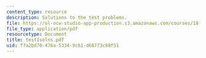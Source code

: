 ```yaml
---
content_type: resource
description: Solutions to the test problems.
file: https://ol-ocw-studio-app-production.s3.amazonaws.com/courses/18-303-linear-partial-differential-equations-fall-2006/f7a2bd70476a53349c61d68773c88f51_test1solns.pdf
file_type: application/pdf
resourcetype: Document
title: test1solns.pdf
uid: f7a2bd70-476a-5334-9c61-d68773c88f51
---
```

